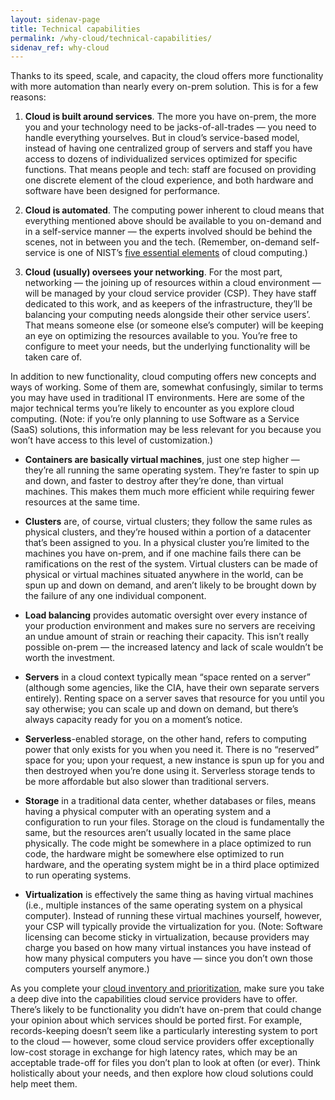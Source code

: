 ```yaml
---
layout: sidenav-page
title: Technical capabilities
permalink: /why-cloud/technical-capabilities/
sidenav_ref: why-cloud
---
```


Thanks to its speed, scale, and capacity, the cloud offers more functionality with more automation than nearly every on-prem solution. This is for a few reasons:

  1. **Cloud is built around services**. The more you have on-prem, the more you and your technology need to be jacks-of-all-trades — you need to handle everything yourselves. But in cloud’s service-based model, instead of having one centralized group of servers and staff you have access to dozens of individualized services optimized for specific functions. That means people and tech: staff are focused on providing one discrete element of the cloud experience, and both hardware and software have been designed for performance.


  2. **Cloud is automated**. The computing power inherent to cloud means that everything mentioned above should be available to you on-demand and in a self-service manner — the experts involved should be behind the scenes, not in between you and the tech. (Remember, on-demand self-service is one of NIST’s [five essential elements](https://nvlpubs.nist.gov/nistpubs/Legacy/SP/nistspecialpublication800-145.pdf) of cloud computing.) 


  3. **Cloud (usually) oversees your networking**. For the most part, networking — the joining up of resources within a cloud environment — will be managed by your cloud service provider (CSP). They have staff dedicated to this work, and as keepers of the infrastructure, they’ll be balancing your computing needs alongside their other service users’. That means someone else (or someone else’s computer) will be keeping an eye on optimizing the resources available to you. You’re free to configure to meet your needs, but the underlying functionality will be taken care of. 

In addition to new functionality, cloud computing offers new concepts and ways of working. Some of them are, somewhat confusingly, similar to terms you may have used in traditional IT environments. Here are some of the major technical terms you’re likely to encounter as you explore cloud computing. (Note: if you’re only planning to use Software as a Service (SaaS) solutions, this information may be less relevant for you because you won’t have access to this level of customization.)

* **Containers are basically virtual machines**, just one step higher — they’re all running the same operating system. They’re faster to spin up and down, and faster to destroy after they’re done, than virtual machines. This makes them much more efficient while requiring fewer resources at the same time. 


* **Clusters** are, of course, virtual clusters; they follow the same rules as physical clusters, and they’re housed within a portion of a datacenter that’s been assigned to you. In a physical cluster you’re limited to the machines you have on-prem, and if one machine fails there can be ramifications on the rest of the system. Virtual clusters can be made of physical or virtual machines situated anywhere in the world, can be spun up and down on demand, and aren’t likely to be brought down by the failure of any one individual component.


* **Load balancing** provides automatic oversight over every instance of your production environment and makes sure no servers are receiving an undue amount of strain or reaching their capacity. This isn’t really possible on-prem — the increased latency and lack of scale wouldn’t be worth the investment.


* **Servers** in a cloud context typically mean “space rented on a server” (although some agencies, like the CIA, have their own separate servers entirely). Renting space on a server saves that resource for you until you say otherwise; you can scale up and down on demand, but there’s always capacity ready for you on a moment’s notice. 


* **Serverless**-enabled storage, on the other hand, refers to computing power that only exists for you when you need it. There is no “reserved” space for you; upon your request, a new instance is spun up for you and then destroyed when you’re done using it. Serverless storage tends to be more affordable but also slower than traditional servers.


* **Storage** in a traditional data center, whether databases or files, means having a physical computer with an operating system and a configuration to run your files. Storage on the cloud is fundamentally the same, but the resources aren’t usually located in the same place physically. The code might be somewhere in a place optimized to run code, the hardware might be somewhere else optimized to run hardware, and the operating system might be in a third place optimized to run operating systems. 


* **Virtualization** is effectively the same thing as having virtual machines (i.e., multiple instances of the same operating system on a physical computer). Instead of running these virtual machines yourself, however, your CSP will typically provide the virtualization for you. (Note: Software licensing can become sticky in virtualization, because providers may charge you based on how many virtual instances you have instead of how many physical computers you have — since you don’t own those computers yourself anymore.) 

As you complete your [cloud inventory and prioritization](/implementation/technical/migration/), make sure you take a deep dive into the capabilities cloud service providers have to offer. There’s likely to be functionality you didn’t have on-prem that could change your opinion about which services should be ported first. For example, records-keeping doesn’t seem like a particularly interesting system to port to the cloud — however, some cloud service providers offer exceptionally low-cost storage in exchange for high latency rates, which may be an acceptable trade-off for files you don’t plan to look at often (or ever). Think holistically about your needs, and then explore how cloud solutions could help meet them. 

